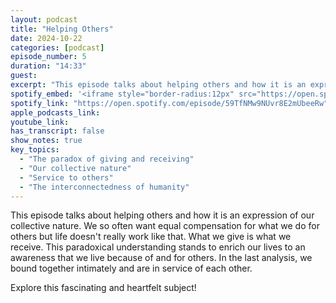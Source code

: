 ```yaml
---
layout: podcast
title: "Helping Others"
date: 2024-10-22
categories: [podcast]
episode_number: 5
duration: "14:33"
guest: 
excerpt: "This episode talks about helping others and how it is an expression of our collective nature."
spotify_embed: '<iframe style="border-radius:12px" src="https://open.spotify.com/embed/episode/59TfNMw9NUvr8E2mUbeeRw?utm_source=generator" width="100%" height="352" frameBorder="0" allowfullscreen="" allow="autoplay; clipboard-write; encrypted-media; fullscreen; picture-in-picture" loading="lazy"></iframe>'
spotify_link: "https://open.spotify.com/episode/59TfNMw9NUvr8E2mUbeeRw"
apple_podcasts_link: 
youtube_link: 
has_transcript: false
show_notes: true
key_topics:
  - "The paradox of giving and receiving"
  - "Our collective nature"
  - "Service to others"
  - "The interconnectedness of humanity"
---
```


This episode talks about helping others and how it is an expression of our collective nature. We so often want equal compensation for what we do for others but life doesn't really work like that. What we give is what we receive. This paradoxical understanding stands to enrich our lives to an awareness that we live because of and for others. In the last analysis, we bound together intimately and are in service of each other.

Explore this fascinating and heartfelt subject!